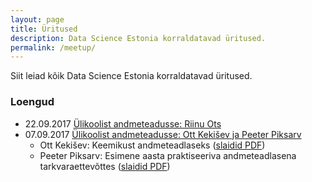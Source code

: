 ```yaml
---
layout: page
title: Üritused
description: Data Science Estonia korraldatavad üritused.
permalink: /meetup/
---
```


Siit leiad kõik Data Science Estonia korraldatavad üritused.

### Loengud


* 22.09.2017 [Ülikoolist andmeteadusse: Riinu Ots](https://www.facebook.com/events/209419069595890)
* 07.09.2017 [Ülikoolist andmeteadusse: Ott Kekišev ja Peeter Piksarv](https://www.facebook.com/events/167333777145938/)
  * Ott Kekišev: Keemikust andmeteadlaseks ([slaidid PDF](/assets/slides/2017-09-07-ott-kekisev.pdf))
  * Peeter Piksarv: Esimene aasta praktiseeriva andmeteadlasena tarkvaraettevõttes ([slaidid PDF](/assets/slides/2017-09-07-peeter-piksarv.pdf))